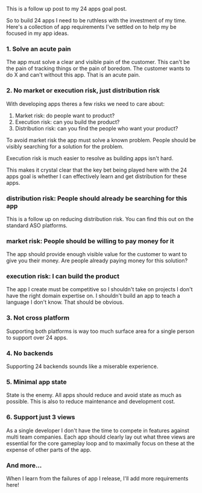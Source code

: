 This is a follow up post to my 24 apps goal post.

So to build 24 apps I need to be ruthless with the investment of my time. Here's a collection of app requirements I've settled on to help my be focused in my app ideas.

### 1. Solve an acute pain
The app must solve a clear and visible pain of the customer. This can't be the pain of tracking things or the pain of boredom. The customer wants to do X and can't without this app. That is an acute pain.
### 2. No market or execution risk, just distribution risk
With developing apps theres a few risks we need to care about:
1. Market risk: do people want to product?
2. Execution risk: can you build the product?
3. Distribution risk: can you find the people who want your product?

To avoid market risk the app must solve a known problem. People should be visibly searching for a solution for the problem.

Execution risk is much easier to resolve as building apps isn't hard.

This makes it crystal clear that the key bet being played here with the 24 apps goal is whether I can effectively learn and get distribution for these apps.
### distribution risk: People should already be searching for this app
This is a follow up on reducing distribution risk. You can find this out on the standard ASO platforms.
### market risk: People should be willing to pay money for it
The app should provide enough visible value for the customer to want to give you their money. Are people already paying money for this solution?
### execution risk: I can build the product
The app I create must be competitive so I shouldn't take on projects I don't have the right domain expertise on. I shouldn't build an app to teach a language I don't know. That should be obvious.
### 3. Not cross platform
Supporting both platforms is way too much surface area for a single person to support over 24 apps.
### 4. No backends
Supporting 24 backends sounds like a miserable experience.
### 5. Minimal app state
State is the enemy. All apps should reduce and avoid state as much as possible. This is also to reduce maintenance and development cost.
### 6. Support just 3 views
As a single developer I don't have the time to compete in features against multi team companies. Each app should clearly lay out what three views are essential for the core gameplay loop and to maximally focus on these at the expense of other parts of the app.
### And more...
When I learn from the failures of app I release, I'll add more requirements here!